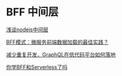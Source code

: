 # BFF 中间层

[浅谈nodejs中间层](https://juejin.cn/post/6918260779472912392#heading-4)

[BFF模式：微服务前端数据加载的最佳实践？](https://mp.weixin.qq.com/s/7xKf2fY-aAHjEOdIKULj2Q)

[减少重复开发，GraphQL在低代码平台如何落地](https://mp.weixin.qq.com/s/_wPbLn19b_IwiSXOs14o7g)

[你学BFF和Serverless了吗](https://juejin.cn/post/6844904185427673095)